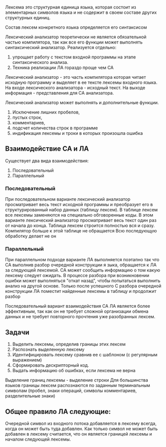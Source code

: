 Лексема это структурная единица языка, которая состоит из элементарных символов языка и не содержит в своем составе других структурных единиц. 

Состав лексем конкретного языка определяется его синтаксисом 

Лексический анализатор теоретически не является обязательной частью компилятора, так как все его функции может выполнять синтаксический анализатор. Реализуется отдельно:
1) упрощает работу с текстом входной программы на этапе синтаксического анализа.
2) Техника реализации ЛА гораздо проще чем СА

Лексический анализатор - это часть компилятора которая читает исходную программу и выделяет в ее тексте лексемы входного языка. На входе лексического анализатора - исходный текст. На выходе информация - представления для СА анализатора. 

Лексический анализатор может выполнять и дополнительные функции. 
1) Исключение лишних пробелов, 
2) пустых строк,
3) комментариев, 
4) подсчет количества строк в программе 
5) индификация лексемы и троки в которых произошла ошибка 

## Взаимодействие СА и ЛА 
Существует два вида взаимодействия:
1. Последовательный
2. Параллельный
### Последовательный
При последовательном варианте лексический анализатор просматривает весь текст исходной программы и преобразует его в структурированный набор данных (таблицу лексем). В таблице лексем все лексемы заменяются на специально обговоренные коды. 
В этом варианте лексический анализатор просматривает весь текст один раз от начала до конца. Таблица лексем строится полностью вся и сразу. Компилятор больше к этой таблице не обращается Всю последующую обработку делает не он 

### Параллельный
При параллельном подходе варианте ЛА выполняется поэтапно так что СА выполнив разбор очередной конструкции я зыка, обращается к ЛА за следующей лексемой. СА может сообщить информацию о том какую лексему следует ожидать. В процессе разбора при возникновении ошибки может выполняться "откат назад", чтобы попытаться выполнить анализ на другой основе.
Только после успешного С разбора очередной конструкции ЛА поместит найденные лексемы в таблицу и продолжит разбор 

Последовательный вариант взаимодействия СА ЛА является более эффективным, так как он не требует сложной организации обмена данных и не требует повторного прочтения уже разобранных лексем. 

## Задачи  
1) Выделить лексемы, определив границы этих лексем
2) Распознать выделенную лексему 
3) Идентифицировать лексему сравнив ее с шаблоном (с регулярным выражением)
4) Сформировать дескрипторный код.
5) Выдать информацию об ошибках, если лексема не верна 

Выделение границ лексемы - выделение строки
Для большинства языков границы лексем распознаются по заданным терминальным символам (пробел, знаки операций, символы комментариев, разделительные знаки)

## Общее правило ЛА следующие:
Очередной символ из входного потока добавляется в лексему всегда, когда он может быть туда добавлен. Как только символ не может быть добавлен в лексему считается, что он является границей лексемы и началом следующей лексемы. 


